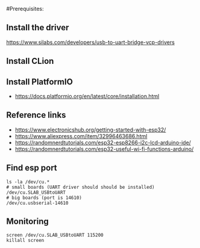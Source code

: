 
#Prerequisites:
## Install the driver
https://www.silabs.com/developers/usb-to-uart-bridge-vcp-drivers

## Install CLion

## Install PlatformIO
* https://docs.platformio.org/en/latest/core/installation.html

## Reference links
* https://www.electronicshub.org/getting-started-with-esp32/
* https://www.aliexpress.com/item/32996463686.html
* https://randomnerdtutorials.com/esp32-esp8266-i2c-lcd-arduino-ide/
* https://randomnerdtutorials.com/esp32-useful-wi-fi-functions-arduino/

## Find esp port
```
ls -la /dev/cu.*
# small boards (UART driver should should be installed) 
/dev/cu.SLAB_USBtoUART
# big boards (port is 14610)
/dev/cu.usbserial-14610
```

## Monitoring
```
screen /dev/cu.SLAB_USBtoUART 115200
killall screen
```
